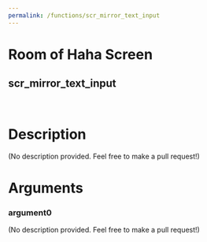 ```yaml
---
permalink: /functions/scr_mirror_text_input
---
```

# Room of Haha Screen  
## scr_mirror_text_input  
&nbsp;  
# Description  
(No description provided. Feel free to make a pull request!) 
&nbsp;  
# Arguments
### argument0
(No description provided. Feel free to make a pull request!)
&nbsp;  


